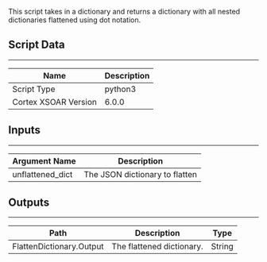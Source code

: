 This script takes in a dictionary and returns a dictionary with all nested dictionaries flattened using dot notation.

## Script Data

---

| **Name** | **Description** |
| --- | --- |
| Script Type | python3 |
| Cortex XSOAR Version | 6.0.0 |

## Inputs

---

| **Argument Name** | **Description** |
| --- | --- |
| unflattened_dict | The JSON dictionary to flatten |

## Outputs

---

| **Path** | **Description** | **Type** |
| --- | --- | --- |
| FlattenDictionary.Output | The flattened dictionary. | String |
